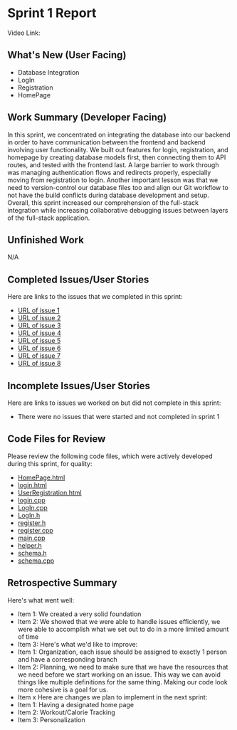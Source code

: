 # Sprint 1 Report
Video Link:
## What's New (User Facing)
* Database Integration
* LogIn
* Registration
* HomePage
## Work Summary (Developer Facing)
In this sprint, we concentrated on integrating the database into our backend in order to have communication between the frontend and backend involving user functionality. We built out features for login, registration, and homepage by creating database models first, then connecting them to API routes, and tested with the frontend last. A large barrier to work through was managing authentication flows and redirects properly, especially moving from registration to login. Another important lesson was that we need to version-control our database files too and align our Git workflow to not have the build conflicts during database development and setup. Overall, this sprint increased our comprehension of the full-stack integration while increasing collaborative debugging issues between layers of the full-stack application.
## Unfinished Work
N/A
## Completed Issues/User Stories
Here are links to the issues that we completed in this sprint:
* [URL of issue 1](https://github.com/kendallreid/Fitness-Tracker/issues/18)
* [URL of issue 2](https://github.com/kendallreid/Fitness-Tracker/issues/11)
* [URL of issue 3](https://github.com/kendallreid/Fitness-Tracker/issues/9)
* [URL of issue 4](https://github.com/kendallreid/Fitness-Tracker/issues/16)
* [URL of issue 5](https://github.com/kendallreid/Fitness-Tracker/issues/4)
* [URL of issue 6](https://github.com/kendallreid/Fitness-Tracker/issues/12)
* [URL of issue 7](https://github.com/kendallreid/Fitness-Tracker/issues/3)
* [URL of issue 8](https://github.com/kendallreid/Fitness-Tracker/issues/17)

## Incomplete Issues/User Stories
Here are links to issues we worked on but did not complete in this sprint:
* There were no issues that were started and not completed in sprint 1

## Code Files for Review
Please review the following code files, which were actively developed during this
sprint, for quality:
* [HomePage.html](https://github.com/kendallreid/Fitness-Tracker/blob/main/code/frontend/HomePage.html)
* [login.html](https://github.com/kendallreid/Fitness-Tracker/blob/main/code/frontend/login.html)
* [UserRegistration.html](https://github.com/kendallreid/Fitness-Tracker/blob/main/code/frontend/UserRegistration.html)
* [login.cpp](https://github.com/kendallreid/Fitness-Tracker/blob/main/code/backend/routes/login.cpp)
* [LogIn.cpp](https://github.com/kendallreid/Fitness-Tracker/blob/main/code/backend/LogIn.cpp)
* [LogIn.h](https://github.com/kendallreid/Fitness-Tracker/blob/main/code/backend/LogIn.h)
* [register.h](https://github.com/kendallreid/Fitness-Tracker/blob/main/code/backend/routes/register.h)
* [register.cpp](https://github.com/kendallreid/Fitness-Tracker/blob/main/code/backend/routes/register.cpp)
* [main.cpp](https://github.com/kendallreid/Fitness-Tracker/blob/main/code/backend/main.cpp)
* [helper.h](https://github.com/kendallreid/Fitness-Tracker/blob/main/code/backend/helper.h)
* [schema.h](https://github.com/kendallreid/Fitness-Tracker/blob/main/code/backend/db/schema.h)
* [schema.cpp](https://github.com/kendallreid/Fitness-Tracker/blob/main/code/backend/db/schema.cpp)

## Retrospective Summary
Here's what went well:
* Item 1: We created a very solid foundation
* Item 2: We showed that we were able to handle issues efficiently, we were able to accomplish what we set out to do in a more limited amount of time
* Item 3: 
Here's what we'd like to improve:
* Item 1: Organization, each issue should be assigned to exactly 1 person and have a corresponding branch
* Item 2: Planning, we need to make sure that we have the resources that we need before we start working on an issue. This way we can avoid things like multiple definitions for the same thing. Making our code look more cohesive is a goal for us.
* Item x
Here are changes we plan to implement in the next sprint:
* Item 1: Having a designated home page
* Item 2: Workout/Calorie Tracking 
* Item 3: Personalization
